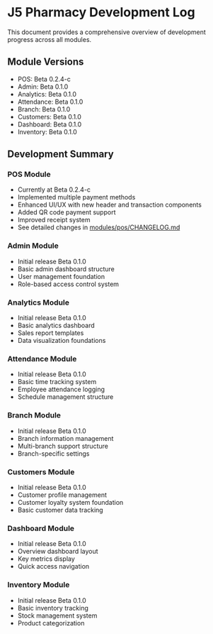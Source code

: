 # J5 Pharmacy Development Log

This document provides a comprehensive overview of development progress across all modules.

## Module Versions
- POS: Beta 0.2.4-c
- Admin: Beta 0.1.0
- Analytics: Beta 0.1.0
- Attendance: Beta 0.1.0
- Branch: Beta 0.1.0
- Customers: Beta 0.1.0
- Dashboard: Beta 0.1.0
- Inventory: Beta 0.1.0

## Development Summary

### POS Module
- Currently at Beta 0.2.4-c
- Implemented multiple payment methods
- Enhanced UI/UX with new header and transaction components
- Added QR code payment support
- Improved receipt system
- See detailed changes in [modules/pos/CHANGELOG.md](src/modules/pos/CHANGELOG.md)

### Admin Module
- Initial release Beta 0.1.0
- Basic admin dashboard structure
- User management foundation
- Role-based access control system

### Analytics Module
- Initial release Beta 0.1.0
- Basic analytics dashboard
- Sales report templates
- Data visualization foundations

### Attendance Module
- Initial release Beta 0.1.0
- Basic time tracking system
- Employee attendance logging
- Schedule management structure

### Branch Module
- Initial release Beta 0.1.0
- Branch information management
- Multi-branch support structure
- Branch-specific settings

### Customers Module
- Initial release Beta 0.1.0
- Customer profile management
- Customer loyalty system foundation
- Basic customer data tracking

### Dashboard Module
- Initial release Beta 0.1.0
- Overview dashboard layout
- Key metrics display
- Quick access navigation

### Inventory Module
- Initial release Beta 0.1.0
- Basic inventory tracking
- Stock management system
- Product categorization
